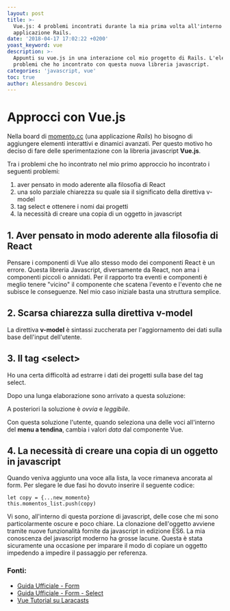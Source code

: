 ```yaml
---
layout: post
title: >-
  Vue.js: 4 problemi incontrati durante la mia prima volta all'interno di una
  applicazione Rails.
date: '2018-04-17 17:02:22 +0200'
yoast_keyword: vue
description: >-
  Appunti su vue.js in una interazione col mio progetto di Rails. L'elenco dei
  problemi che ho incontrato con questa nuova libreria javascript.
categories: 'javascript, vue'
toc: true
author: Alessandro Descovi
---
```

# Approcci con Vue.js

Nella board di [momento.cc](http://momento.cc) (una applicazione *Rails*) ho bisogno di aggiungere elementi interattivi e dinamici avanzati. Per questo motivo ho deciso di fare delle sperimentazione con la libreria javascript **Vue.js**.

Tra i problemi che ho incontrato nel mio primo approccio ho incontrato i seguenti problemi:

1. aver pensato in modo aderente alla filosofia di React
2. una solo parziale chiarezza su quale sia il significato della direttiva v-model
3. tag select e ottenere i nomi dai progetti
4. la necessità di creare una copia di un oggetto in javascript

## 1. Aver pensato in modo aderente alla filosofia di React

Pensare i componenti di Vue allo stesso modo dei componenti React è un errore.
Questa libreria Javascript, diversamente da React, non ama i componenti piccoli o annidati.
Per il rapporto tra eventi e componenti è meglio tenere "vicino" il componente che scatena l'evento e l'evento che ne subisce le conseguenze.
Nel mio caso iniziale basta una struttura semplice.

## 2. Scarsa chiarezza sulla direttiva v-model

La direttiva **v-model** è sintassi zuccherata per l'aggiornamento dei dati sulla base dell'input dell'utente.

## 3. Il tag \<select\>

Ho una certa difficoltà ad estrarre i dati dei progetti sulla base del tag select.

Dopo una lunga elaborazione sono arrivato a questa soluzione:

<script src="https://gist.github.com/simonini/956552ed9b5f3a75daf6f31472e88a9f.js"></script>

A posteriori la soluzione è _ovvia_ e _leggibile_.

Con questa soluzione l'utente, quando seleziona una delle voci all'interno del **menu a tendina**, cambia i valori _data_ dal componente Vue.

## 4. La necessità di creare una copia di un oggetto in javascript

Quando veniva aggiunto una voce alla lista, la voce rimaneva ancorata al form.
Per slegare le due fasi ho dovuto inserire il seguente codice:

```
let copy = {...new_momento}
this.momentos_list.push(copy)
```
Vi sono, all'interno di questa porzione di javascript, delle cose che mi sono particolarmente oscure e poco chiare.
La clonazione dell'oggetto avviene tramite nuove funzionalità fornite da javascript in edizione ES6.
La mia conoscenza del javascript moderno ha grosse lacune.
Questa è stata sicuramente una occasione per imparare il modo di copiare un oggetto impedendo a impedire il passaggio per referenza.

### Fonti:

* [Guida Ufficiale - Form](https://vuejs.org/v2/guide/forms.html)
* [Guida Ufficiale - Form - Select](https://vuejs.org/v2/guide/forms.html#Select)
* [Vue Tutorial su Laracasts](https://laracasts.com/series/learn-vue-2-step-by-step/episodes/12)
